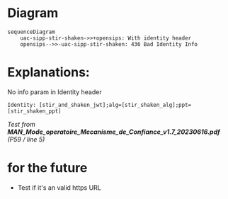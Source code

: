 # Diagram
```mermaid
sequenceDiagram
    uac-sipp-stir-shaken->>+opensips: With identity header
    opensips-->>-uac-sipp-stir-shaken: 436 Bad Identity Info
```

# Explanations:
No info param in Identity header
```
Identity: [stir_and_shaken_jwt];alg=[stir_shaken_alg];ppt=[stir_shaken_ppt]
```

*Test from **MAN_Mode_operatoire_Mecanisme_de_Confiance_v1.7_20230616.pdf** (P59 / line 5)*

# for the future
- Test if it's an valid https URL
